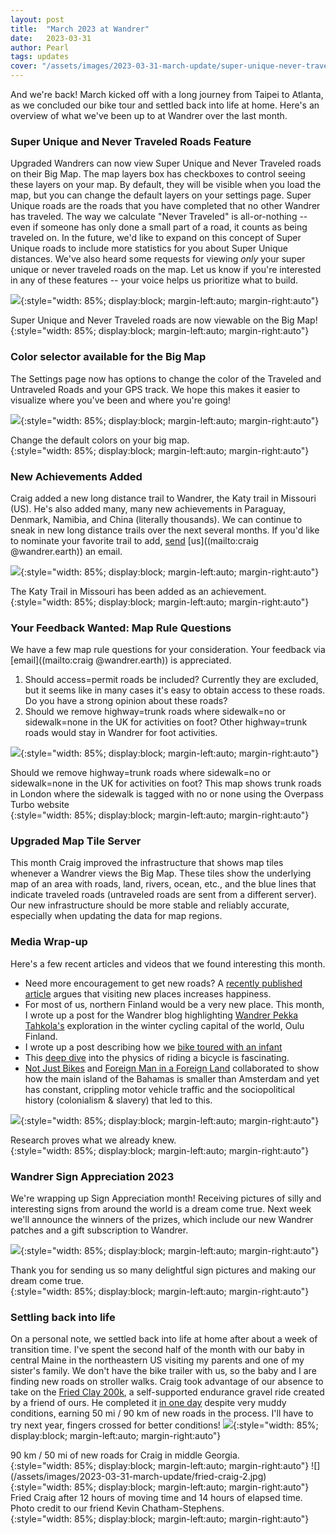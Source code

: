 ```yaml
---
layout: post
title:  "March 2023 at Wandrer"
date:   2023-03-31  
author: Pearl
tags: updates
cover: "/assets/images/2023-03-31-march-update/super-unique-never-traveled.gif"
---
```


And we're back! March kicked off with a long journey from Taipei to Atlanta, as we concluded our bike tour and settled back into life at home. Here's an overview of what we've been up to at Wandrer over the last month.

### Super Unique and Never Traveled Roads Feature
Upgraded Wandrers can now view Super Unique and Never Traveled roads on their Big Map. The map layers box has checkboxes to control seeing these layers on your map. By default, they will be visible when you load the map, but you can change the default layers on your settings page. Super Unique roads are the roads that you have completed that no other Wandrer has traveled. The way we calculate "Never Traveled" is all-or-nothing -- even if someone has only done a small part of a road, it counts as being traveled on. In the future, we'd like to expand on this concept of Super Unique roads to include more statistics for you about Super Unique distances. We've also heard some requests for viewing *only* your super unique or never traveled roads on the map. Let us know if you're interested in any of these features -- your voice helps us prioritize what to build.

![](/assets/images/2023-03-31-march-update/super-unique-never-traveled.gif){:style="width: 85%; display:block; margin-left:auto; margin-right:auto"}
<figcaption>Super Unique and Never Traveled roads are now viewable on the Big Map!</figcaption>{:style="width: 85%; display:block; margin-left:auto; margin-right:auto"}

### Color selector available for the Big Map
The Settings page now has options to change the color of the Traveled and Untraveled Roads and your GPS track. We hope this makes it easier to visualize where you've been and where you're going!

![](/assets/images/2023-03-31-march-update/color-picker.png){:style="width: 85%; display:block; margin-left:auto; margin-right:auto"}
<figcaption>Change the default colors on your big map.</figcaption>{:style="width: 85%; display:block; margin-left:auto; margin-right:auto"}

### New Achievements Added
Craig added a new long distance trail to Wandrer, the Katy trail in Missouri (US). He's also added many, many new achievements in Paraguay, Denmark, Namibia, and China (literally thousands). We can continue to sneak in new long distance trails over the next several months. If you'd like to nominate your favorite trail to add, [send](mailto:pearl@wandrer.earth) [us]((mailto:craig  @wandrer.earth)) an email.

![](/assets/images/2023-03-31-march-update/katy-trail.png){:style="width: 85%; display:block; margin-left:auto; margin-right:auto"}
<figcaption>The Katy Trail in Missouri has been added as an achievement.</figcaption>{:style="width: 85%; display:block; margin-left:auto; margin-right:auto"}

### Your Feedback Wanted: Map Rule Questions
We have a few map rule questions for your consideration. Your feedback via [email]((mailto:craig  @wandrer.earth)) is appreciated.
1. Should access=permit roads be included? Currently they are excluded, but it seems like in many cases it's easy to obtain access to these roads. Do you have a strong opinion about these roads?
2. Should we remove highway=trunk roads where sidewalk=no or sidewalk=none in the UK for activities on foot? Other highway=trunk roads would stay in Wandrer for foot activities.

![](/assets/images/2023-03-31-march-update/trunk-roads-London-2.png){:style="width: 85%; display:block; margin-left:auto; margin-right:auto"}
<figcaption>Should we remove highway=trunk roads where sidewalk=no or sidewalk=none in the UK for activities on foot? This map shows trunk roads in London where the sidewalk is tagged with no or none using the Overpass Turbo website</figcaption>{:style="width: 85%; display:block; margin-left:auto; margin-right:auto"}

### Upgraded Map Tile Server
This month Craig improved the infrastructure that shows map tiles whenever a Wandrer views the Big Map. These tiles show the underlying map of an area with roads, land, rivers, ocean, etc., and the blue lines that indicate traveled roads (untraveled roads are sent from a different server). Our new infrastructure should be more stable and reliably accurate, especially when updating the data for map regions.

### Media Wrap-up
Here's a few recent articles and videos that we found interesting this month.
- Need more encouragement to get new roads? A [recently published article](https://www.inc.com/jessica-stillman/the-further-you-wander-happier-you-will-be-new-study-says.html) argues that visiting new places increases happiness.
- For most of us, northern Finland would be a very new place. This month, I wrote up a post for the Wandrer blog highlighting [Wandrer Pekka Tahkola's](https://news.wandrer.earth/2023/03/04/wandrering-in-oulu.html) exploration in the winter cycling capital of the world, Oulu Finland.
- I wrote up a post describing how we [bike toured with an infant](https://news.wandrer.earth/2023/03/29/bike-touring-baby.html)
- This [deep dive](https://ciechanow.ski/bicycle/) into the physics of riding a bicycle is fascinating.
- [Not Just Bikes](https://www.youtube.com/watch?v=kdz6FeQLuHQ) and [Foreign Man in a Foreign Land](https://www.youtube.com/watch?v=LvikTp47i_E&) collaborated to show how the main island of the Bahamas is smaller than Amsterdam and yet has constant, crippling motor vehicle traffic and the sociopolitical history (colonialism & slavery) that led to this.

![](/assets/images/2023-03-31-march-update/more-you-wandrer-happier-youll-be.png){:style="width: 85%; display:block; margin-left:auto; margin-right:auto"}
<figcaption>Research proves what we already knew.</figcaption>{:style="width: 85%; display:block; margin-left:auto; margin-right:auto"}

### Wandrer Sign Appreciation 2023
We're wrapping up Sign Appreciation month! Receiving pictures of silly and interesting signs from around the world is a dream come true. Next week we'll announce the winners of the prizes, which include our new Wandrer patches and a gift subscription to Wandrer.

![](/assets/images/2023-03-31-march-update/alberta.jpeg){:style="width: 85%; display:block; margin-left:auto; margin-right:auto"}
<figcaption>Thank you for sending us so many delightful sign pictures and making our dream come true.</figcaption>{:style="width: 85%; display:block; margin-left:auto; margin-right:auto"}

### Settling back into life
On a personal note, we settled back into life at home after about a week of transition time. I've spent the second half of the month with our baby in central Maine in the northeastern US visiting my parents and one of my sister's family. We don't have the bike trailer with us, so the baby and I are finding new roads on stroller walks. Craig took advantage of our absence to take on the [Fried Clay 200k](https://bikepacking.com/event/fried-clay-2023/), a self-supported endurance gravel ride created by a friend of ours. He completed it [in one day](https://www.strava.com/activities/8786639612) despite very muddy conditions, earning 50 mi / 90 km of new roads in the process. I'll have to try next year, fingers crossed for better conditions!
![](/assets/images/2023-03-31-march-update/fried-Craig.png){:style="width: 85%; display:block; margin-left:auto; margin-right:auto"}
<figcaption>90 km / 50 mi of new roads for Craig in middle Georgia.</figcaption>{:style="width: 85%; display:block; margin-left:auto; margin-right:auto"}
![](/assets/images/2023-03-31-march-update/fried-craig-2.jpg){:style="width: 85%; display:block; margin-left:auto; margin-right:auto"}
<figcaption>Fried Craig after 12 hours of moving time and 14 hours of elapsed time. Photo credit to our friend Kevin Chatham-Stephens.</figcaption>{:style="width: 85%; display:block; margin-left:auto; margin-right:auto"}
